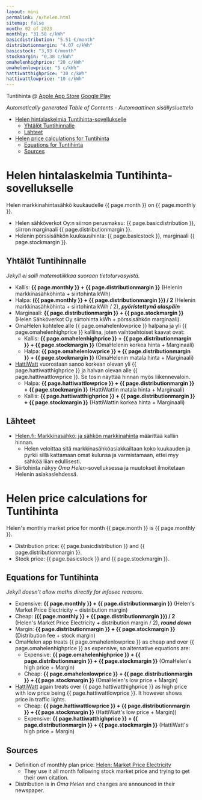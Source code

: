 ```yaml
---
layout: mini
permalink: /n/helen.html
sitemap: false
month: 02 of 2023
monthly: "31.58 c/kWh"
basicdistribution: "5.51 €/month"
distributionmargin: "4.07 c/kWh"
basicstock: "3,93 €/month"
stockmargin: "0,38 c/kWh"
omahelenhighprice: "20 c/kWh"
omahelenlowprice: "5 c/kWh"
hattiwatthighprice: "30 c/kWh"
hattiwattlowprice: "10 c/kWh"
---
```


Tuntihinta @ [Apple App Store](https://apps.apple.com/app/tuntihinta/id824684537) [Google Play](https://play.google.com/store/apps/details?id=fi.fingrid.tuntihinta)

<!-- editorconfig-checker-disable -->
<!-- prettier-ignore-start -->

<!-- START doctoc generated TOC please keep comment here to allow auto update -->
<!-- DON'T EDIT THIS SECTION, INSTEAD RE-RUN doctoc TO UPDATE -->
_Automatically generated Table of Contents - Automaattinen sisällysluettelo_

- [Helen hintalaskelmia Tuntihinta-sovellukselle](#helen-hintalaskelmia-tuntihinta-sovellukselle)
  - [Yhtälöt Tuntihinnalle](#yht%C3%A4l%C3%B6t-tuntihinnalle)
  - [Lähteet](#l%C3%A4hteet)
- [Helen price calculations for Tuntihinta](#helen-price-calculations-for-tuntihinta)
  - [Equations for Tuntihinta](#equations-for-tuntihinta)
  - [Sources](#sources)

<!-- END doctoc generated TOC please keep comment here to allow auto update -->

<!-- prettier-ignore-end -->
<!-- editorconfig-checker-enable -->

# Helen hintalaskelmia Tuntihinta-sovellukselle

Helen markkinahintasähkö kuukaudelle {{ page.month }} on {{ page.monthly }}.

- Helen sähköverkot Oy:n siirron perusmaksu: {{ page.basicdistribution }}, siirron marginaali {{ page.distributionmargin }}.
- Helenin pörssisähkön kuukausihinta: {{ page.basicstock }}, marginaali {{ page.stockmargin }}.

## Yhtälöt Tuntihinnalle

_Jekyll ei salli matematiikkaa suoraan tietoturvasyistä._

- Kallis: <strong>{{ page.monthly }} + {{ page.distributionmargin }}</strong> (Helenin markkinasähköhinta + siirtohinta kWh)
- Halpa: <strong>({{ page.monthly }} + {{ page.distributionmargin }}) / 2</strong> (Helenin markkinasähköhinta + siirtohinta kWh / 2), **_pyöristettynä alaspäin_**
- Marginaali: <strong>{{ page.distributionmargin }} + {{ page.stockmargin }}</strong> (Helen Sähköverkot Oy siirtohinta kWh + pörssisähkön marginaali).
- OmaHelen kohtelee alle {{ page.omahelenlowprice }} halpana ja yli {{ page.omahelenhighprice }} kalliina, joten vaihtoehtoiset kaavat ovat:
  - Kallis: <strong>{{ page.omahelenhighprice }} + {{ page.distributionmargin }} + {{ page.stockmargin }}</strong> (OmaHelenin korkea hinta + Marginaali)
  - Halpa: <strong>{{ page.omahelenlowprice }} + {{ page.distributionmargin }} + {{ page.stockmargin }}</strong> (OmaHelenin matala hinta + Marginaali)
- [HattiWatt](https://hattiwatt.com/) vuorostaan sanoo korkean olevan yli {{ page.hattiwatthighprice }} ja halvan olevan alle {{ page.hattiwattlowprice }}. Se tosin näyttää hinnan myös liikennevaloin.
  - Halpa: <strong>{{ page.hattiwattlowprice }} + {{ page.distributionmargin }} + {{ page.stockmargin }}</strong> (HattiWattin matala hinta + Marginaali)
  - Kallis: <strong>{{ page.hattiwatthighprice }} + {{ page.distributionmargin }} + {{ page.stockmargin }}</strong> (HattiWattin korkea hinta + Marginaali)

## Lähteet

- [Helen.fi: Markkinasähkö; ja sähkön markkinahinta](https://www.helen.fi/sahko/sahkosopimus/markkinahinta) määrittää kalliin hinnan.
  - Helen veloittaa sitä markkinasähköasiakkailtaan koko kuukauden ja pyrkii sillä kattamaan omat kulunsa ja varmistamaan, ettei myy sähköä liian edullisesti.
- Siirtohinta näkyy _Oma Helen_-sovelluksessa ja muutokset ilmoitetaan Helenin asiakaslehdessä.

# Helen price calculations for Tuntihinta

Helen's monthly market price for month {{ page.month }} is {{ page.monthly }}.

- Distribution price: {{ page.basicdistribution }} and {{ page.distributionmargin }}.
- Stock price: {{ page.basicstock }} and {{ page.stockmargin }}.

## Equations for Tuntihinta

_Jekyll doesn't allow maths directly for infosec reasons._

- Expensive: <strong>{{ page.monthly }} + {{ page.distributionmargin }}</strong> (Helen's Market Price Electricity + distribution margin)
- Cheap: <strong>({{ page.monthly }} + {{ page.distributionmargin }}) / 2</strong> (Helen's Market Price Electricity + distribution margin / 2), **_round down_**
- Margin: <strong>{{ page.distributionmargin }} + {{ page.stockmargin }}</strong> (Distribution fee + stock margin)
- OmaHelen app treats {{ page.omahelenlowprice }} as cheap and over {{ page.omahelenhighprice }} as expensive, so alternative equations are:
  - Expensive: <strong>{{ page.omahelenhighprice }} + {{ page.distributionmargin }} + {{ page.stockmargin }}</strong> (OmaHelen's high price + Margin)
  - Cheap: <strong>{{ page.omahelenlowprice }} + {{ page.distributionmargin }} + {{ page.stockmargin }}</strong> (OmaHelen's low price + Margin)
- [HattiWatt](https://hattiwatt.com/) again treats over {{ page.hattiwatthighprice }} as high price with low price being {{ page.hattiwattlowprice }}. It however shows price in traffic lights.
  - Cheap: <strong>{{ page.hattiwattlowprice }} + {{ page.distributionmargin }} + {{ page.stockmargin }}</strong> (HattiWatt's low price + Margin))
  - Expensive: <strong>{{ page.hattiwatthighprice }} + {{ page.distributionmargin }} + {{ page.stockmargin }}</strong> (HattiWatt's high price + Margin)

## Sources

- Definition of monthly plan price: [Helen: Market Price Electricity](https://www.helen.fi/en/electricity/electricity-products-and-prices/marketpriceelectricity)
  - They use it all month following stock market price and trying to get their own citation.
- Distribution is in _Oma Helen_ and changes are announced in their newspaper.
